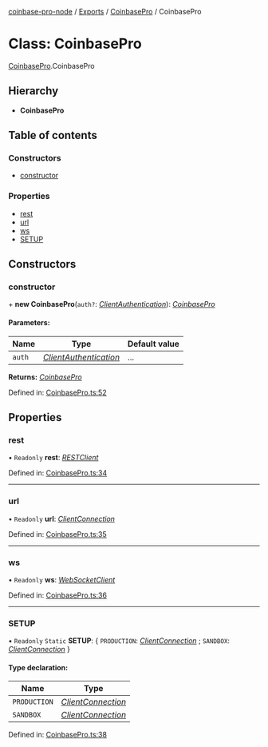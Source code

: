 [coinbase-pro-node](../README.md) / [Exports](../modules.md) / [CoinbasePro](../modules/coinbasepro.md) / CoinbasePro

# Class: CoinbasePro

[CoinbasePro](../modules/coinbasepro.md).CoinbasePro

## Hierarchy

- **CoinbasePro**

## Table of contents

### Constructors

- [constructor](coinbasepro.coinbasepro-1.md#constructor)

### Properties

- [rest](coinbasepro.coinbasepro-1.md#rest)
- [url](coinbasepro.coinbasepro-1.md#url)
- [ws](coinbasepro.coinbasepro-1.md#ws)
- [SETUP](coinbasepro.coinbasepro-1.md#setup)

## Constructors

### constructor

\+ **new CoinbasePro**(`auth?`: [_ClientAuthentication_](../modules/coinbasepro.md#clientauthentication)): [_CoinbasePro_](coinbasepro.coinbasepro-1.md)

#### Parameters:

| Name   | Type                                                                     | Default value |
| ------ | ------------------------------------------------------------------------ | ------------- |
| `auth` | [_ClientAuthentication_](../modules/coinbasepro.md#clientauthentication) | ...           |

**Returns:** [_CoinbasePro_](coinbasepro.coinbasepro-1.md)

Defined in: [CoinbasePro.ts:52](https://github.com/bennycode/coinbase-pro-node/blob/bf1bcdd/src/CoinbasePro.ts#L52)

## Properties

### rest

• `Readonly` **rest**: [_RESTClient_](client/restclient.restclient.md)

Defined in: [CoinbasePro.ts:34](https://github.com/bennycode/coinbase-pro-node/blob/bf1bcdd/src/CoinbasePro.ts#L34)

---

### url

• `Readonly` **url**: [_ClientConnection_](../interfaces/coinbasepro.clientconnection.md)

Defined in: [CoinbasePro.ts:35](https://github.com/bennycode/coinbase-pro-node/blob/bf1bcdd/src/CoinbasePro.ts#L35)

---

### ws

• `Readonly` **ws**: [_WebSocketClient_](client/websocketclient.websocketclient.md)

Defined in: [CoinbasePro.ts:36](https://github.com/bennycode/coinbase-pro-node/blob/bf1bcdd/src/CoinbasePro.ts#L36)

---

### SETUP

▪ `Readonly` `Static` **SETUP**: { `PRODUCTION`: [_ClientConnection_](../interfaces/coinbasepro.clientconnection.md) ; `SANDBOX`: [_ClientConnection_](../interfaces/coinbasepro.clientconnection.md) }

#### Type declaration:

| Name         | Type                                                                |
| ------------ | ------------------------------------------------------------------- |
| `PRODUCTION` | [_ClientConnection_](../interfaces/coinbasepro.clientconnection.md) |
| `SANDBOX`    | [_ClientConnection_](../interfaces/coinbasepro.clientconnection.md) |

Defined in: [CoinbasePro.ts:38](https://github.com/bennycode/coinbase-pro-node/blob/bf1bcdd/src/CoinbasePro.ts#L38)

